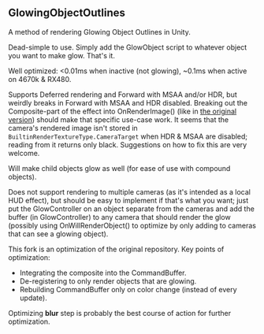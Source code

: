 ## GlowingObjectOutlines
A method of rendering Glowing Object Outlines in Unity.

Dead-simple to use. Simply add the GlowObject script to whatever object you want to make glow. That's it.

Well optimized: <0.01ms when inactive (not glowing), ~0.1ms when active on 4670k & RX480.

Supports Deferred rendering and Forward with MSAA and/or HDR, but weirdly breaks in Forward with MSAA and HDR disabled. Breaking out the Composite-part of the effect into OnRenderImage() (like in [the original version](https://github.com/KarlRamstedt/GlowingObjectOutlines/blob/205582a24d21537b28a727fa78e3d9e94fba9671/Assets/Scripts/GlowComposite.cs)) should make that specific use-case work.
It seems that the camera's rendered image isn't stored in `BuiltinRenderTextureType.CameraTarget` when HDR & MSAA are disabled; reading from it returns only black. Suggestions on how to fix this are very welcome.

Will make child objects glow as well (for ease of use with compound objects).

Does not support rendering to multiple cameras (as it's intended as a local HUD effect), but should be easy to implement if that's what you want; just put the GlowController on an object separate from the cameras and add the buffer (in GlowController) to any camera that should render the glow (possibly using OnWillRenderObject() to optimize by only adding to cameras that can see a glowing object).


This fork is an optimization of the original repository. Key points of optimization:

- Integrating the composite into the CommandBuffer.
- De-registering to only render objects that are glowing.
- Rebuilding CommandBuffer only on color change (instead of every update).

Optimizing **blur** step is probably the best course of action for further optimization.